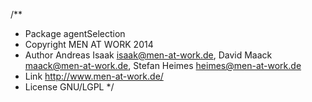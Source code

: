 /**
 * Package      agentSelection
 * Copyright    MEN AT WORK 2014
 * Author       Andreas Isaak <isaak@men-at-work.de>, David Maack <maack@men-at-work.de>, Stefan Heimes <heimes@men-at-work.de>
 * Link         http://www.men-at-work.de/
 * License      GNU/LGPL
 */